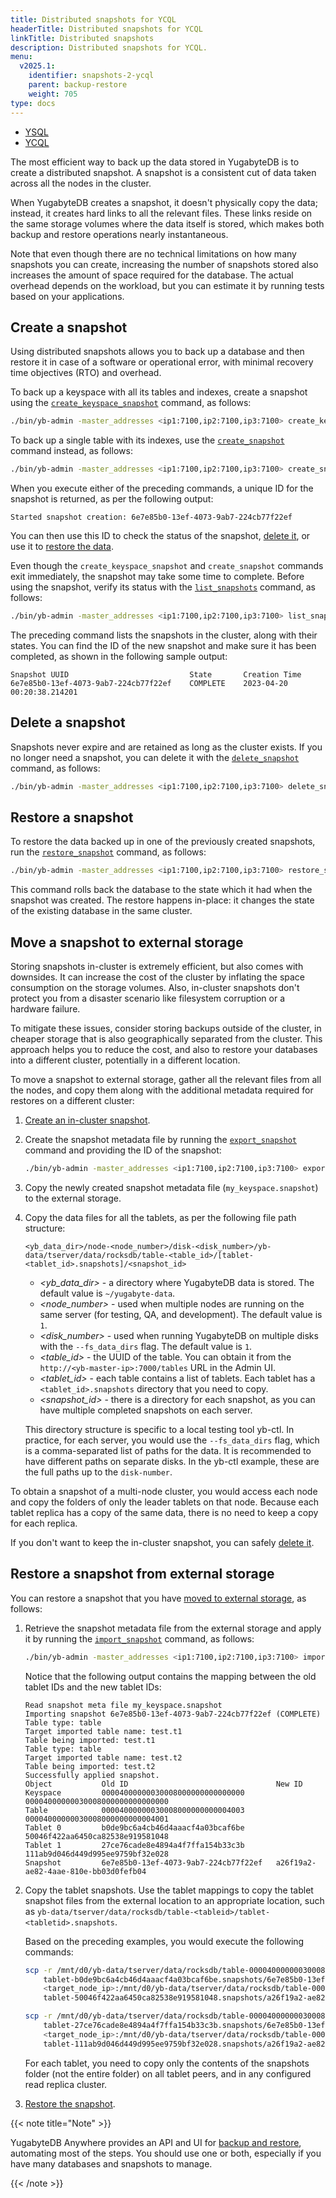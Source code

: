 ```yaml
---
title: Distributed snapshots for YCQL
headerTitle: Distributed snapshots for YCQL
linkTitle: Distributed snapshots
description: Distributed snapshots for YCQL.
menu:
  v2025.1:
    identifier: snapshots-2-ycql
    parent: backup-restore
    weight: 705
type: docs
---
```


<ul class="nav nav-tabs-alt nav-tabs-yb">
  <li >
    <a href="../snapshot-ysql/" class="nav-link">
      <i class="icon-postgres" aria-hidden="true"></i>
      YSQL
    </a>
  </li>

  <li >
    <a href="../snapshots-ycql/" class="nav-link active">
      <i class="icon-cassandra" aria-hidden="true"></i>
      YCQL
    </a>
  </li>

</ul>

The most efficient way to back up the data stored in YugabyteDB is to create a distributed snapshot. A snapshot is a consistent cut of data taken across all the nodes in the cluster.

When YugabyteDB creates a snapshot, it doesn't physically copy the data; instead, it creates hard links to all the relevant files. These links reside on the same storage volumes where the data itself is stored, which makes both backup and restore operations nearly instantaneous.

Note that even though there are no technical limitations on how many snapshots you can create, increasing the number of snapshots stored also increases the amount of space required for the database. The actual overhead depends on the workload, but you can estimate it by running tests based on your applications.

## Create a snapshot

Using distributed snapshots allows you to back up a database and then restore it in case of a software or operational error, with minimal recovery time objectives (RTO) and overhead.

To back up a keyspace with all its tables and indexes, create a snapshot using the [`create_keyspace_snapshot`](../../../admin/yb-admin/#create-keyspace-snapshot) command, as follows:

```sh
./bin/yb-admin -master_addresses <ip1:7100,ip2:7100,ip3:7100> create_keyspace_snapshot my_keyspace
```

To back up a single table with its indexes, use the [`create_snapshot`](../../../admin/yb-admin/#create-snapshot) command instead, as follows:

```sh
./bin/yb-admin -master_addresses <ip1:7100,ip2:7100,ip3:7100> create_snapshot my_keyspace my_table
```

When you execute either of the preceding commands, a unique ID for the snapshot is returned, as per the following output:

```output
Started snapshot creation: 6e7e85b0-13ef-4073-9ab7-224cb77f22ef
```

You can then use this ID to check the status of the snapshot, [delete it](#delete-a-snapshot), or use it to [restore the data](#restore-a-snapshot).

Even though the `create_keyspace_snapshot` and `create_snapshot` commands exit immediately, the snapshot may take some time to complete. Before using the snapshot, verify its status with the [`list_snapshots`](../../../admin/yb-admin/#list-snapshots) command, as follows:

```sh
./bin/yb-admin -master_addresses <ip1:7100,ip2:7100,ip3:7100> list_snapshots
```

The preceding command lists the snapshots in the cluster, along with their states. You can find the ID of the new snapshot and make sure it has been completed, as shown in the following  sample output:

```output
Snapshot UUID                           State       Creation Time
6e7e85b0-13ef-4073-9ab7-224cb77f22ef    COMPLETE    2023-04-20 00:20:38.214201
```

## Delete a snapshot

Snapshots never expire and are retained as long as the cluster exists. If you no longer need a snapshot, you can delete it with the [`delete_snapshot`](../../../admin/yb-admin/#delete-snapshot) command, as follows:

```sh
./bin/yb-admin -master_addresses <ip1:7100,ip2:7100,ip3:7100> delete_snapshot 6e7e85b0-13ef-4073-9ab7-224cb77f22ef
```

## Restore a snapshot

To restore the data backed up in one of the previously created snapshots, run the [`restore_snapshot`](../../../admin/yb-admin/#restore-snapshot) command, as follows:

```sh
./bin/yb-admin -master_addresses <ip1:7100,ip2:7100,ip3:7100> restore_snapshot 6e7e85b0-13ef-4073-9ab7-224cb77f22ef
```

This command rolls back the database to the state which it had when the snapshot was created. The restore happens in-place: it changes the state of the existing database in the same cluster.

## Move a snapshot to external storage

Storing snapshots in-cluster is extremely efficient, but also comes with downsides. It can increase the cost of the cluster by inflating the space consumption on the storage volumes. Also, in-cluster snapshots don't protect you from a disaster scenario like filesystem corruption or a hardware failure.

To mitigate these issues, consider storing backups outside of the cluster, in cheaper storage that is also geographically separated from the cluster. This approach helps you to reduce the cost, and also to restore your databases into a different cluster, potentially in a different location.

To move a snapshot to external storage, gather all the relevant files from all the nodes, and copy them along with the additional metadata required for restores on a different cluster:

1. [Create an in-cluster snapshot](#create-a-snapshot).

1. Create the snapshot metadata file by running the [`export_snapshot`](../../../admin/yb-admin/#export-snapshot) command and providing the ID of the snapshot:

    ```sh
    ./bin/yb-admin -master_addresses <ip1:7100,ip2:7100,ip3:7100> export_snapshot 6e7e85b0-13ef-4073-9ab7-224cb77f22ef my_keyspace.snapshot
    ```

1. Copy the newly created snapshot metadata file (`my_keyspace.snapshot`) to the external storage.

1. Copy the data files for all the tablets, as per the following file path structure:

    ```path
    <yb_data_dir>/node-<node_number>/disk-<disk_number>/yb-data/tserver/data/rocksdb/table-<table_id>/[tablet-<tablet_id>.snapshots]/<snapshot_id>
    ```

    * *<yb_data_dir>* - a directory where YugabyteDB data is stored. The default value is `~/yugabyte-data`.
    * *<node_number>* - used when multiple nodes are running on the same server (for testing, QA, and development). The default value is `1`.
    * *<disk_number>* - used when running YugabyteDB on multiple disks with the `--fs_data_dirs` flag. The default value is `1`.
    * *<table_id>* - the UUID of the table. You can obtain it from the `http://<yb-master-ip>:7000/tables` URL in the Admin UI.
    * *<tablet_id>* - each table contains a list of tablets. Each tablet has a `<tablet_id>.snapshots` directory that you need to copy.
    * *<snapshot_id>* - there is a directory for each snapshot, as you can have multiple completed snapshots on each server.

    This directory structure is specific to a local testing tool yb-ctl. In practice, for each server, you would use the `--fs_data_dirs` flag, which is a comma-separated list of paths for the data. It is recommended to have different paths on separate disks. In the yb-ctl example, these are the full paths up to the `disk-number`.

To obtain a snapshot of a multi-node cluster, you would access each node and copy the folders of only the leader tablets on that node. Because each tablet replica has a copy of the same data, there is no need to keep a copy for each replica.

If you don't want to keep the in-cluster snapshot, you can safely [delete it](#delete-a-snapshot).

## Restore a snapshot from external storage

You can restore a snapshot that you have [moved to external storage](#move-a-snapshot-to-external-storage), as follows:

1. Retrieve the snapshot metadata file from the external storage and apply it by running the [`import_snapshot`](../../../admin/yb-admin/#import-snapshot) command, as follows:

    ```sh
    ./bin/yb-admin -master_addresses <ip1:7100,ip2:7100,ip3:7100> import_snapshot my_keyspace.snapshot my_keyspace
    ```

    Notice that the following output contains the mapping between the old tablet IDs and the new tablet IDs:

    ```output
    Read snapshot meta file my_keyspace.snapshot
    Importing snapshot 6e7e85b0-13ef-4073-9ab7-224cb77f22ef (COMPLETE)
    Table type: table
    Target imported table name: test.t1
    Table being imported: test.t1
    Table type: table
    Target imported table name: test.t2
    Table being imported: test.t2
    Successfully applied snapshot.
    Object           Old ID                                 New ID
    Keyspace         00004000000030008000000000000000       00004000000030008000000000000000
    Table            00004000000030008000000000004003       00004000000030008000000000004001
    Tablet 0         b0de9bc6a4cb46d4aaacf4a03bcaf6be       50046f422aa6450ca82538e919581048
    Tablet 1         27ce76cade8e4894a4f7ffa154b33c3b       111ab9d046d449d995ee9759bf32e028
    Snapshot         6e7e85b0-13ef-4073-9ab7-224cb77f22ef   a26f19a2-ae82-4aae-810e-bb03d0fefb04
    ```

1. Copy the tablet snapshots. Use the tablet mappings to copy the tablet snapshot files from the external location to an appropriate location, such as `yb-data/tserver/data/rocksdb/table-<tableid>/tablet-<tabletid>.snapshots`.<br>

    Based on the preceding examples, you would execute the following commands:

    ```sh
    scp -r /mnt/d0/yb-data/tserver/data/rocksdb/table-00004000000030008000000000004003/ \
        tablet-b0de9bc6a4cb46d4aaacf4a03bcaf6be.snapshots/6e7e85b0-13ef-4073-9ab7-224cb77f22ef/* \
        <target_node_ip>:/mnt/d0/yb-data/tserver/data/rocksdb/table-00004000000030008000000000004001/ \
        tablet-50046f422aa6450ca82538e919581048.snapshots/a26f19a2-ae82-4aae-810e-bb03d0fefb04/
    ```

    ```sh
    scp -r /mnt/d0/yb-data/tserver/data/rocksdb/table-00004000000030008000000000004003/ \
        tablet-27ce76cade8e4894a4f7ffa154b33c3b.snapshots/6e7e85b0-13ef-4073-9ab7-224cb77f22ef/* \
        <target_node_ip>:/mnt/d0/yb-data/tserver/data/rocksdb/table-00004000000030008000000000004001/ \
        tablet-111ab9d046d449d995ee9759bf32e028.snapshots/a26f19a2-ae82-4aae-810e-bb03d0fefb04/
    ```

    For each tablet, you need to copy only the contents of the snapshots folder (not the entire folder) on all tablet peers, and in any configured read replica cluster.

1. [Restore the snapshot](#restore-a-snapshot).

{{< note title="Note" >}}

YugabyteDB Anywhere provides an API and UI for [backup and restore](../../../yugabyte-platform/back-up-restore-universes/), automating most of the steps. You should use one or both, especially if you have many databases and snapshots to manage.

{{< /note >}}
